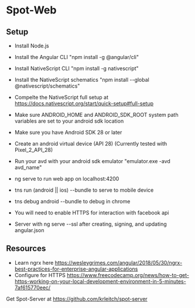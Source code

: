 # Spot-Web

## Setup

* Install Node.js
* Install the Angular CLI "npm install -g @angular/cli"
* Install NativeScript CLI "npm install -g nativescript"
* Install the NativeScript schematics "npm install --global @nativescript/schematics"
* Compelte the NativeScript full setup at https://docs.nativescript.org/start/quick-setup#full-setup
* Make sure ANDROID_HOME and ANDROID_SDK_ROOT system path variables are set to your android sdk location
* Make sure you have Android SDK 28 or later
* Create an android virtual device (API 28) (Currently tested with Pixel_2_API_28)
* Run your avd with your android sdk emulator "emulator.exe -avd avd_name"
* ng serve to run web app on localhost:4200
* tns run (android || ios) --bundle to serve to mobile device
* tns debug android --bundle to debug in chrome

* You will need to enable HTTPS for interaction with facebook api
* Server with ng serve --ssl after creating, signing, and updating angular.json

## Resources

* Learn ngrx here https://wesleygrimes.com/angular/2018/05/30/ngrx-best-practices-for-enterprise-angular-applications
* Configure for HTTPS https://www.freecodecamp.org/news/how-to-get-https-working-on-your-local-development-environment-in-5-minutes-7af615770eec/

Get Spot-Server at https://github.com/krleitch/spot-server
